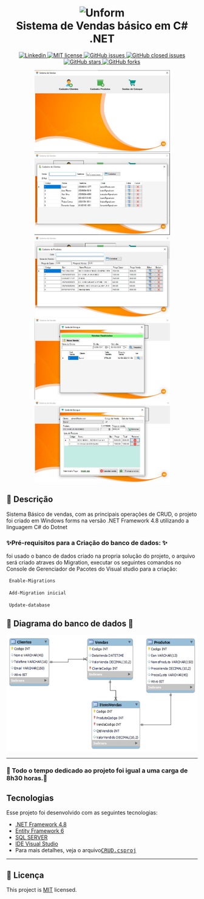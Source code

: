 <h1 align="center">
 <img src="https://github.com/DanieldeLimaS/SisVendas.Dotnet.CRUD/blob/master/SisVendas.Dotnet.CRUD/Resources/logo.ico"  align="center" height="150" width="175" alt="Unform" /><br>
 Sistema de Vendas básico em C# .NET </h1>

<p align="center">
 <a href="https://www.linkedin.com/in/daniellimals/">
    <img alt="Linkedin" src="https://img.shields.io/badge/-Daniel%20Lima-0e76a8?label=Linkedin&logo=linkedin&style=flat-square"/>
  </a>
  <a href="https://github.com/DanieldeLimaS/SisVendas.Dotnet.CRUD/blob/main/LICENSE">
    <img alt="MIT license" src="https://img.shields.io/github/license/DanieldeLimaS/SisVendas.Dotnet.CRUD?color=A31F34&style=flat-square"/>
  </a>
  <a href="https://github.com/DanieldeLimaS/SisVendas.Dotnet.CRUD/issues">
    <img alt="GitHub issues" src="https://img.shields.io/github/issues/DanieldeLimaS/SisVendas.Dotnet.CRUD?color=EBEBEB&style=flat-square"/>
  </a>
  <a href="https://github.com/DanieldeLimaS/SisVendas.Dotnet.CRUD/issues?q=is%3Aissue+is%3Aclosed">
    <img alt="GitHub closed issues" src="https://badgen.net/github/closed-issues/DanieldeLimaS/SisVendas.Dotnet.CRUD?color=EBEBEB&style=flat-square"/>
  </a>
  <a href="https://github.com/DanieldeLimaS/SisVendas.Dotnet.CRUD/stargazers">
    <img alt="GitHub stars" src="https://img.shields.io/github/stars/DanieldeLimaS/SisVendas.Dotnet.CRUD?color=yellow&style=flat-square"/>
  </a>
  <a href="https://github.com/DanieldeLimaS/SisVendas.Dotnet.CRUD/network">
    <img alt="GitHub forks" src="https://img.shields.io/github/forks/DanieldeLimaS/SisVendas.Dotnet.CRUD?color=EBEBEB&style=flat-square"/>
  </a>
</p>



<p align="center">  
  <img alt="Principal" src="./SisVendas.Dotnet.CRUD/Resources/imgPrincipal.jpg" width="357px" />
  <img alt="Cadastro de clientes" src="./SisVendas.Dotnet.CRUD/Resources/imgCadastroCliente.jpg" width="357px" />
  <img alt="Cadastro de Produtos" src="./SisVendas.Dotnet.CRUD/Resources/imgCadastroProdutos.jpg" width="357px" />
  <img alt="Consulta Vendas" src="./SisVendas.Dotnet.CRUD/Resources/imgVendaConsulta.jpg" width="357px" />
  <img alt="Nova Venda" src="./SisVendas.Dotnet.CRUD/Resources/imgNovaVenda.jpg" width="357px" />
</p>

## :page_facing_up: Descrição

Sistema Básico de vendas, com as principais operações de CRUD, o projeto foi criado em Windows forms na versão .NET Framework 4.8 utilizando a linguagem C# do Dotnet

### ✨Pré-requisitos para a Criação do banco de dados: ✨

foi usado o banco de dados criado na propria solução do projeto, o arquivo será criado atraves do Migration, executar os seguintes comandos no Console de Gerenciador de Pacotes do Visual studio para a criação:
```
 Enable-Migrations

 Add-Migration inicial

 Update-database

```
 ## 🎲 Diagrama do banco de dados 🎲


<img src="./Modelagem%20do%20Banco%20de%20dados/ModelagemBancoDeDados.png" alt="Diagrama da aplicação" />

--- 
### 🚀 Todo o tempo dedicado ao projeto foi igual a uma carga de 8h30 horas.🚀


## Tecnologias

Esse projeto foi desenvolvido com as seguintes tecnologias:

- [.NET Framework 4.8](https://dotnet.microsoft.com/download/dotnet-framework/net48)
- [Entity Framework 6](https://docs.microsoft.com/pt-br/ef/ef6/fundamentals/install)
- [SQL SERVER](https://www.microsoft.com/pt-br/sql-server/sql-server-downloads)
- [IDE Visual Studio](https://visualstudio.microsoft.com/pt-br/)
- Para mais detalhes, veja o arquivo<kbd>[CRUD.csproj](./SisVendas.Dotnet.CRUD/UI.csproj.csproj)</kbd>

---


## :closed_book: Licença

This project is [MIT](https://github.com/Igor-Gregori/moveit/blob/main/LICENSE) licensed.
